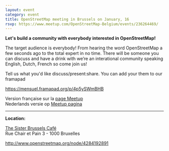 ```yaml
---
layout: event
category: event
title: OpenStreetMap meeting in Brussels on January, 16
rsvp: https://www.meetup.com/OpenStreetMap-Belgium/events/236264469/
---
```


**Let's build a community with everybody interested in OpenStreetMap!**

The target audience is everybody! From hearing the word OpenStreetMap a few seconds ago to the total expert in no time. There will be someone you can discuss and have a drink with we’re an interational community speaking English, Dutch, French so come join us!

Tell us what you'd like discuss/present:share. You can add your them to our framapad

<https://mensuel.framapad.org/p/4p5ySWmBHB>

Version française sur la [page Meetup](https://www.meetup.com/OpenStreetMap-Belgium/events/236264469/)  
Nederlands versie op [Meetup pagina](https://www.meetup.com/OpenStreetMap-Belgium/events/236264469/)

---

**Location:**

[The Sister Brussels Café](http://www.thesister-brussels.com/)  
Rue Chair et Pain 3 - 1000 Bruxelles

<http://www.openstreetmap.org/node/4284192891>
